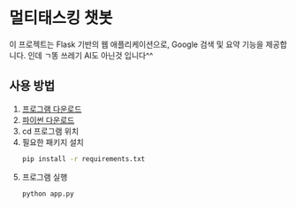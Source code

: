 # 멀티태스킹 챗봇

이 프로젝트는 Flask 기반의 웹 애플리케이션으로, Google 검색 및 요약 기능을 제공합니다.
인데 ㄱ똥 쓰레기 AI도 아닌것 입니다^^

## 사용 방법

1. <a href="https://github.com/zzapcho/AI/archive/refs/heads/main.zip">프로그램 다운로드</a>
2. <a href="https://www.python.org/">파이썬 다운로드</a>
3. cd 프로그램 위치
4. 필요한 패키지 설치
   ```bash
   pip install -r requirements.txt
5. 프로그램 실행
   ```bash
   python app.py

